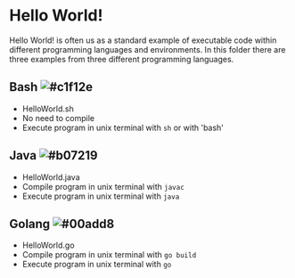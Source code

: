 # Hello World!

Hello World! is often us as a standard example of executable code within different programming languages and environments.
In this folder there are three examples from three different programming languages.

## Bash ![#c1f12e](https://via.placeholder.com/15/c1f12e/000000?text=+)
* HelloWorld.sh
* No need to compile
* Execute program in unix terminal with `sh` or with 'bash'

## Java ![#b07219](https://via.placeholder.com/15/b07219/000000?text=+)
* HelloWorld.java
* Compile program in unix terminal with `javac`
* Execute program in unix terminal with `java`

## Golang ![#00add8](https://via.placeholder.com/15/00add8/000000?text=+)

* HelloWorld.go
* Compile program in unix terminal with `go build`
* Execute program in unix terminal with `go`
